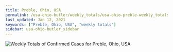 ```yaml
---
title: Preble, Ohio, USA
permalink: /usa-ohio-butler/weekly_totals/usa-ohio-preble-weekly_totals.html
last_updated: Jan 12, 2021
keywords: ["Preble, Ohio, USA", "weekly totals"]
sidebar: usa-ohio-butler_sidebar
---
```


![Weekly Totals of Confirmed Cases for Preble, Ohio, USA](/covid_tracker/images/graphs/usa-ohio-preble-weekly_totals_graph.png)
